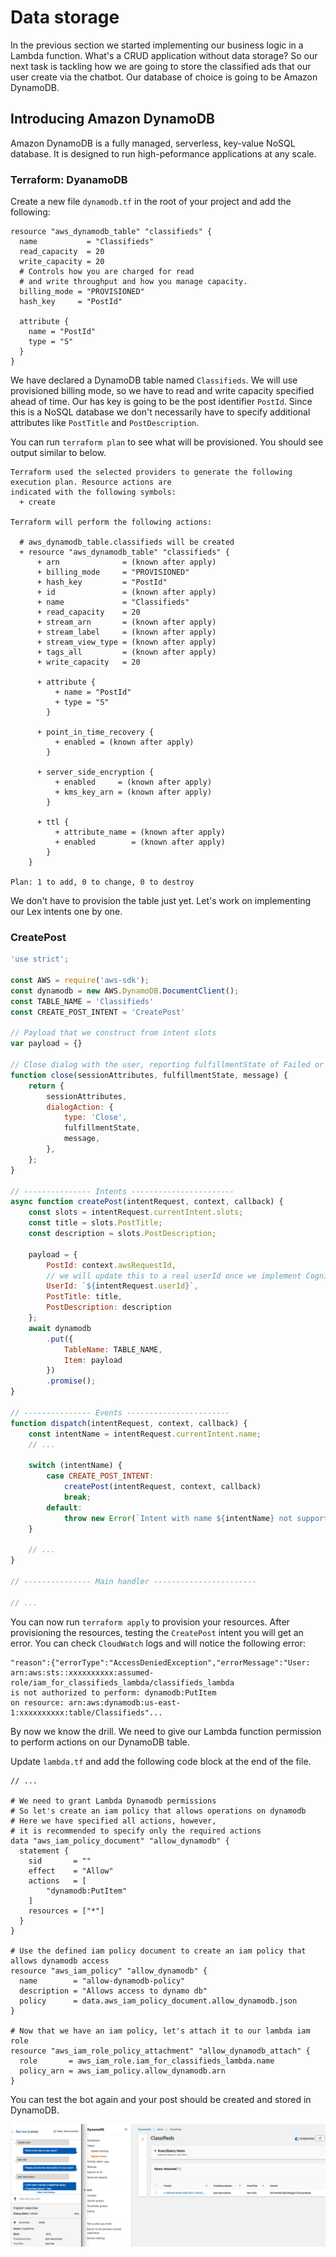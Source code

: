 # Data storage

In the previous section we started implementing our business logic in a Lambda function. What's a CRUD application without data storage? So our next task is tackling how we are going to store the classified ads that our user create via the chatbot. Our database of choice is going to be Amazon DynamoDB.

## Introducing Amazon DynamoDB

Amazon DynamoDB is a fully managed, serverless, key-value NoSQL database. It is designed to run high-peformance applications at any scale.

### Terraform: DyanamoDB

Create a new file `dynamodb.tf` in the root of your project and add the following:

```hcl
resource "aws_dynamodb_table" "classifieds" {
  name           = "Classifieds"
  read_capacity  = 20
  write_capacity = 20
  # Controls how you are charged for read
  # and write throughput and how you manage capacity.
  billing_mode = "PROVISIONED"
  hash_key     = "PostId"

  attribute {
    name = "PostId"
    type = "S"
  }
}
```

We have declared a DynamoDB table named `Classifieds`. We will use provisioned billing mode, so we have to read and write capacity specified ahead of time. Our has key is going to be the post identifier `PostId`. Since this is a NoSQL database we don't necessarily have to specify additional attributes like `PostTitle` and `PostDescription`.

You can run `terraform plan` to see what will be provisioned. You should see output similar to below.

```hcl
Terraform used the selected providers to generate the following execution plan. Resource actions are
indicated with the following symbols:
  + create

Terraform will perform the following actions:

  # aws_dynamodb_table.classifieds will be created
  + resource "aws_dynamodb_table" "classifieds" {
      + arn              = (known after apply)
      + billing_mode     = "PROVISIONED"
      + hash_key         = "PostId"
      + id               = (known after apply)
      + name             = "Classifieds"
      + read_capacity    = 20
      + stream_arn       = (known after apply)
      + stream_label     = (known after apply)
      + stream_view_type = (known after apply)
      + tags_all         = (known after apply)
      + write_capacity   = 20

      + attribute {
          + name = "PostId"
          + type = "S"
        }

      + point_in_time_recovery {
          + enabled = (known after apply)
        }

      + server_side_encryption {
          + enabled     = (known after apply)
          + kms_key_arn = (known after apply)
        }

      + ttl {
          + attribute_name = (known after apply)
          + enabled        = (known after apply)
        }
    }

Plan: 1 to add, 0 to change, 0 to destroy
```

We don't have to provision the table just yet. Let's work on implementing our Lex intents one by one.

### CreatePost

```js
'use strict';

const AWS = require('aws-sdk');
const dynamodb = new AWS.DynamoDB.DocumentClient();
const TABLE_NAME = 'Classifieds'
const CREATE_POST_INTENT = 'CreatePost'

// Payload that we construct from intent slots
var payload = {}

// Close dialog with the user, reporting fulfillmentState of Failed or Fulfilled
function close(sessionAttributes, fulfillmentState, message) {
    return {
        sessionAttributes,
        dialogAction: {
            type: 'Close',
            fulfillmentState,
            message,
        },
    };
}

// --------------- Intents -----------------------
async function createPost(intentRequest, context, callback) {
    const slots = intentRequest.currentIntent.slots;
    const title = slots.PostTitle;
    const description = slots.PostDescription;

    payload = {
        PostId: context.awsRequestId,
        // we will update this to a real userId once we implement Cognito
        UserId: `${intentRequest.userId}`,
        PostTitle: title,
        PostDescription: description
    };
    await dynamodb
        .put({
            TableName: TABLE_NAME,
            Item: payload
        })
        .promise();
}

// --------------- Events -----------------------
function dispatch(intentRequest, context, callback) {
    const intentName = intentRequest.currentIntent.name;
    // ...

    switch (intentName) {
        case CREATE_POST_INTENT:
            createPost(intentRequest, context, callback)
            break;
        default:
            throw new Error(`Intent with name ${intentName} not supported`);
    }

    // ...
}

// --------------- Main handler -----------------------

// ...
```

You can now run `terraform apply` to provision your resources. After provisioning the resources, testing the `CreatePost` intent you will get an error. You can check `CloudWatch` logs and will notice the following error:

```
"reason":{"errorType":"AccessDeniedException","errorMessage":"User:
arn:aws:sts::xxxxxxxxxx:assumed-role/iam_for_classifieds_lambda/classifieds_lambda
is not authorized to perform: dynamodb:PutItem
on resource: arn:aws:dynamodb:us-east-1:xxxxxxxxxx:table/Classifieds"...
```

By now we know the drill. We need to give our Lambda function permission to perform actions on our DynamoDB table.

Update `lambda.tf` and add the following code block at the end of the file.

```hcl
// ...

# We need to grant Lambda Dynamodb permissions
# So let's create an iam policy that allows operations on dynamodb
# Here we have specified all actions, however,
# it is recommended to specify only the required actions
data "aws_iam_policy_document" "allow_dynamodb" {
  statement {
    sid       = ""
    effect    = "Allow"
    actions   = [
        "dynamodb:PutItem"
    ]
    resources = ["*"]
  }
}

# Use the defined iam policy document to create an iam policy that allows dynamodb access
resource "aws_iam_policy" "allow_dynamodb" {
  name        = "allow-dynamodb-policy"
  description = "Allows access to dynamo db"
  policy      = data.aws_iam_policy_document.allow_dynamodb.json
}

# Now that we have an iam policy, let's attach it to our lambda iam role
resource "aws_iam_role_policy_attachment" "allow_dynamodb_attach" {
  role       = aws_iam_role.iam_for_classifieds_lambda.name
  policy_arn = aws_iam_policy.allow_dynamodb.arn
}
```

You can test the bot again and your post should be created and stored in DynamoDB.

![Create post dynamodb](../images/create_post_dynamodb.png)
